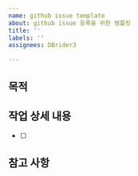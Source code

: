 ```yaml
---
name: github issue template
about: github issue 등록을 위한 템플릿
title: ''
labels: ''
assignees: DBrider3

---
```


## 목적
>
## 작업 상세 내용
- [ ]
## 참고 사항
